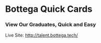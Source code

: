 # Bottega Quick Cards

### View Our Graduates, Quick and Easy

Live Site: http://talent.bottega.tech/
